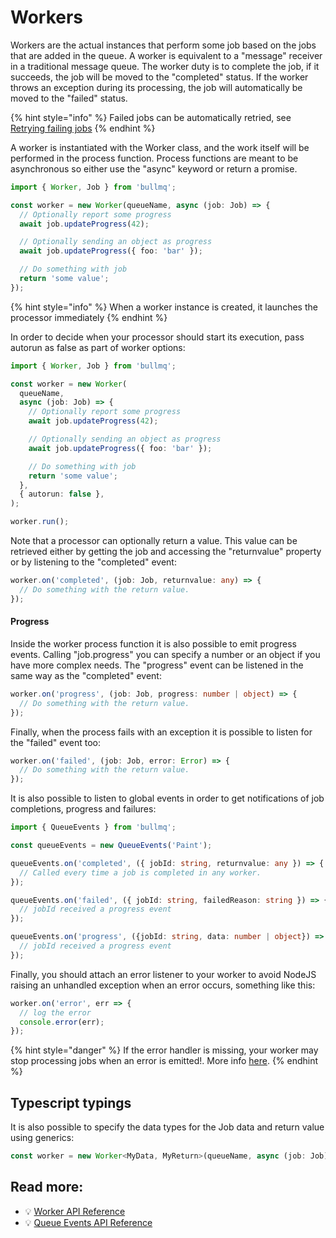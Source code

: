 # Workers

Workers are the actual instances that perform some job based on the jobs that are added in the queue. A worker is equivalent to a "message" receiver in a traditional message queue. The worker duty is to complete the job, if it succeeds, the job will be moved to the "completed" status. If the worker throws an exception during its processing, the job will automatically be moved to the "failed" status.

{% hint style="info" %}
Failed jobs can be automatically retried, see [Retrying failing jobs](../retrying-failing-jobs.md)
{% endhint %}

A worker is instantiated with the Worker class, and the work itself will be performed in the process function. Process functions are meant to be asynchronous so either use the "async" keyword or return a promise.

```typescript
import { Worker, Job } from 'bullmq';

const worker = new Worker(queueName, async (job: Job) => {
  // Optionally report some progress
  await job.updateProgress(42);

  // Optionally sending an object as progress
  await job.updateProgress({ foo: 'bar' });

  // Do something with job
  return 'some value';
});
```

{% hint style="info" %}
When a worker instance is created, it launches the processor immediately
{% endhint %}

In order to decide when your processor should start its execution, pass autorun as false as part of worker options:

```typescript
import { Worker, Job } from 'bullmq';

const worker = new Worker(
  queueName,
  async (job: Job) => {
    // Optionally report some progress
    await job.updateProgress(42);

    // Optionally sending an object as progress
    await job.updateProgress({ foo: 'bar' });

    // Do something with job
    return 'some value';
  },
  { autorun: false },
);

worker.run();
```

Note that a processor can optionally return a value. This value can be retrieved either by getting the job and accessing the "returnvalue" property or by listening to the "completed" event:

```typescript
worker.on('completed', (job: Job, returnvalue: any) => {
  // Do something with the return value.
});
```

#### Progress

Inside the worker process function it is also possible to emit progress events. Calling "job.progress" you can specify a number or an object if you have more complex needs. The "progress" event can be listened in the same way as the "completed" event:

```typescript
worker.on('progress', (job: Job, progress: number | object) => {
  // Do something with the return value.
});
```

Finally, when the process fails with an exception it is possible to listen for the "failed" event too:

```typescript
worker.on('failed', (job: Job, error: Error) => {
  // Do something with the return value.
});
```

It is also possible to listen to global events in order to get notifications of job completions, progress and failures:

```typescript
import { QueueEvents } from 'bullmq';

const queueEvents = new QueueEvents('Paint');

queueEvents.on('completed', ({ jobId: string, returnvalue: any }) => {
  // Called every time a job is completed in any worker.
});

queueEvents.on('failed', ({ jobId: string, failedReason: string }) => {
  // jobId received a progress event
});

queueEvents.on('progress', ({jobId: string, data: number | object}) => {
  // jobId received a progress event
});
```

Finally, you should attach an error listener to your worker to avoid NodeJS raising an unhandled exception when an error occurs, something like this:

```typescript
worker.on('error', err => {
  // log the error
  console.error(err);
});
```

{% hint style="danger" %}
If the error handler is missing, your worker may stop processing jobs when an error is emitted!. More info [here](https://nodejs.org/api/events.html#events\_error\_events).
{% endhint %}

## Typescript typings

It is also possible to specify the data types for the Job data and return value using generics:

```typescript
const worker = new Worker<MyData, MyReturn>(queueName, async (job: Job) => {});
```

## Read more:

* 💡 [Worker API Reference](https://api.docs.bullmq.io/classes/v4.Worker.html)
* 💡 [Queue Events API Reference](https://api.docs.bullmq.io/classes/v4.QueueEvents.html)
